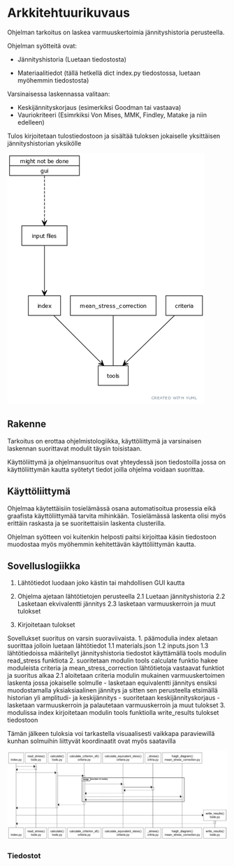 # Arkkitehtuurikuvaus

Ohjelman tarkoitus on laskea varmuuskertoimia jännityshistoria perusteella. 

Ohjelman syötteitä ovat:

- Jännityshistoria (Luetaan tiedostosta)

- Materiaalitiedot (tällä hetkellä dict index.py tiedostossa, luetaan myöhemmin tiedostosta)

Varsinaisessa laskennassa valitaan:

- Keskijännityskorjaus (esimerkiksi Goodman tai vastaava)
- Vauriokriteeri (Esimrkiksi Von Mises, MMK, Findley, Matake ja niin edelleen)

Tulos kirjoitetaan tulostiedostoon ja sisältää tuloksen jokaiselle yksittäisen jännityshistorian yksikölle

![Arkkitehtuuri](./kuvat/arkkitehtuuri.png)

## Rakenne

Tarkoitus on erottaa ohjelmistologiikka, käyttöliittymä ja varsinaisen laskennan suorittavat modulit täysin toisistaan.

Käyttöliittymä ja ohjelmansuoritus ovat yhteydessä json tiedostoilla jossa on käyttöliittymän kautta syötetyt tiedot joilla ohjelma voidaan suorittaa.

## Käyttöliittymä

Ohjelmaa käytettäisiin tosielämässä osana automatisoitua prosessia eikä graafista käyttöliittymää tarvita mihinkään. Tosielämässä laskenta olisi myös erittäin raskasta ja se suoritettaisiin laskenta clusterilla.

Ohjelman syötteen voi kuitenkin helposti paitsi kirjoittaa käsin tiedostoon muodostaa myös myöhemmin kehitettävän käyttöliittymän kautta.

## Sovelluslogiikka

1. Lähtötiedot luodaan joko kästin tai mahdollisen GUI kautta

2. Ohjelma ajetaan lähtötietojen perusteella
	2.1 Luetaan jännityshistoria
	2.2 Lasketaan ekvivalentti jännitys
	2.3 lasketaan varmuuskerroin ja muut tulokset

3. Kirjoitetaan tulokset

Sovellukset suoritus on varsin suoraviivaista.
	1. päämodulia index aletaan suorittaa jolloin luetaan lähtötiedot
		1.1 materials.json
		1.2 inputs.json
		1.3 lähtötiedoissa määritellyt jännityshistoria tiedostot käyttämällä tools modulin read_stress funktiota
	2. suoritetaan modulin tools calculate funktio hakee moduleista criteria ja mean_stress_correction lähtötietoja vastaavat funktiot ja suoritus alkaa
		2.1 aloitetaan criteria modulin mukainen varmuuskertoimen laskenta jossa jokaiselle solmulle
			- lasketaan equivalentti jännitys ensiksi muodostamalla yksiaksiaalinen jännitys ja sitten sen perusteella etsimällä historian yli amplitudi- ja keskijännitys
			- suoritetaan keskijännityskorjaus 
			- lasketaan varmuuskerroin ja palautetaan varmuuskerroin ja muut tulokset
	3. modulissa index kirjoitetaan modulin tools funktiolla write_results tulokset tiedostoon

Tämän jälkeen tuloksia voi tarkastella visuaalisesti vaikkapa paraviewillä kunhan solmuihin liittyvät koordinaatit ovat myös saatavilla

![Sekvenssi](./kuvat/sekvenssi.png)

### Tiedostot

